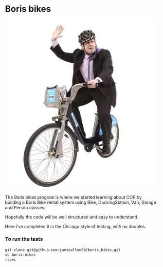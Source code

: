 Boris bikes
===========

![](images/boris.jpg)

The Boris bikes program is where we started learning about OOP by building a Boris Bike rental system using Bike, DockingStation, Van, Garage and Person classes.

Hopefully the code will be well structured and easy to understand.

Here i've completed it in the Chicago style of testing, with no doubles.

### To run the tests
```shell
git clone git@github.com:jamieallen59/boris_bikes.git
cd boris-bikes
rspec
```